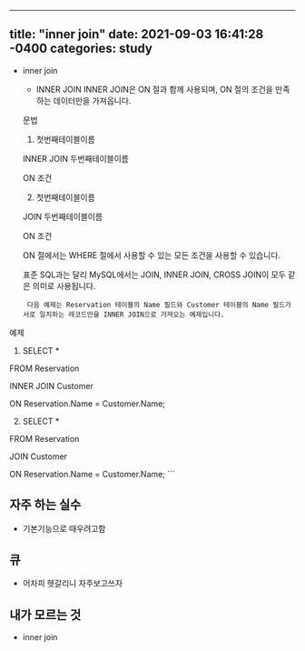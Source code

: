  ---
title: "inner join"
date: 2021-09-03 16:41:28 -0400
categories: study
---
 - inner join
    - INNER JOIN
    INNER JOIN은 ON 절과 함께 사용되며, ON 절의 조건을 만족하는 데이터만을 가져옵니다.

    문법
    1. 첫번째테이블이름

    INNER JOIN 두번째테이블이름

    ON 조건

    2. 첫번째테이블이름

    JOIN 두번째테이블이름

    ON 조건

 

    ON 절에서는 WHERE 절에서 사용할 수 있는 모든 조건을 사용할 수 있습니다.

    표준 SQL과는 달리 MySQL에서는 JOIN, INNER JOIN, CROSS JOIN이 모두 같은 의미로 사용됩니다.
  
   ```
    다음 예제는 Reservation 테이블의 Name 필드와 Customer 테이블의 Name 필드가 서로 일치하는 레코드만을 INNER JOIN으로 가져오는 예제입니다.

  예제
  1. SELECT *

  FROM Reservation

  INNER JOIN Customer

  ON Reservation.Name = Customer.Name;

  2. SELECT *

  FROM Reservation

  JOIN Customer

  ON Reservation.Name = Customer.Name;
    ```
## 자주 하는 실수
  - 기본기능으로 때우려고함
## 큐
  - 어차피 헷갈리니 자주보고쓰자
## 내가 모르는 것
  - inner join
      
